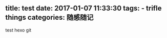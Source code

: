 title: test
date: 2017-01-07 11:33:30
tags:
    - trifle things
categories: 随感随记
---

test hexo git
